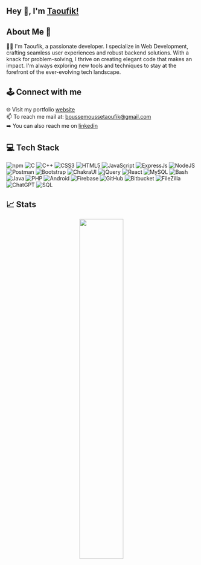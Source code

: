## Hey 👋, I'm [Taoufik!](https://www.linkedin.com/in/t-boussemousse/)


## About Me 🚀
👨‍💻 I'm Taoufik, a passionate developer. I specialize in Web Development, crafting seamless user experiences and robust backend solutions. With a knack for problem-solving, I thrive on creating elegant code that makes an impact. I'm always exploring new tools and techniques to stay at the forefront of the ever-evolving tech landscape.</br>

## 🕹️ Connect with me
🌐 Visit my portfolio [website](https://boussemousse.com/) <br/>
📫 To reach me mail at: boussemoussetaoufik@gmail.com  <br/>
➡️ You can also reach me on [linkedin](https://www.linkedin.com/in/t-boussemousse/)  <br/>


## 💻 Tech Stack
![npm](https://img.shields.io/badge/npm-CB3837?style=flat&logo=npm&logoColor=white)
![C](https://img.shields.io/badge/c-%2300599C.svg?style=flat&logo=c%2B%2B&logoColor=white)
![C++](https://img.shields.io/badge/c++-%2300599C.svg?style=flat&logo=c%2B%2B&logoColor=white)
![CSS3](https://img.shields.io/badge/css3-%231572B6.svg?style=flat&logo=css3&logoColor=white)
![HTML5](https://img.shields.io/badge/Html5-%23E34F26.svg?style=flat&logo=html5&logoColor=white)
![JavaScript](https://img.shields.io/badge/Javascript-%23323330.svg?style=flat&logo=javascript&logoColor=%23F7DF1E)
![ExpressJs](https://img.shields.io/badge/Express.js-000000?style=flat&logo=express&logoColor=white)
![NodeJS](https://img.shields.io/badge/Node.js-339933?style=flat&logo=nodedotjs&logoColor=white)
![Postman](https://img.shields.io/badge/Postman-FF6C37?style=flat&logo=Postman&logoColor=white)
![Bootstrap](https://img.shields.io/badge/Bootstrap-%23563D7C.svg?style=flat&logo=bootstrap&logoColor=white)
![ChakraUI](https://img.shields.io/badge/Chakra--UI-319795?style=flat&logo=chakra-ui&logoColor=white)
![jQuery](https://img.shields.io/badge/jquery-%230769AD.svg?style=flat&logo=jquery&logoColor=white)
![React](https://img.shields.io/badge/React-%2320232a.svg?style=flat&logo=react&logoColor=%2361DAFB)
![MySQL](https://img.shields.io/badge/Mysql-%2300f.svg?style=flat&logo=mysql&logoColor=white)
![Bash](https://img.shields.io/badge/-Bash-4EAA25?logo=gnu-bash&logoColor=ffffff&labelColor=4EAA25)
![Java](https://img.shields.io/badge/Java-CB3837?style=flat&logo=java&logoColor=white)
![PHP](https://img.shields.io/badge/PHP-%2300599C.svg?style=flat&logo=php&logoColor=white)
![Android](https://img.shields.io/badge/Android-%230769AD?style=flat&logo=android&logoColor=white)
![Firebase](https://img.shields.io/badge/Firebase-CB3837?style=flat&logo=firebase&logoColor=white)
![GitHub](https://img.shields.io/badge/GitHub-%2320232a.svg?style=flat&logo=github&logoColor=white)
![Bitbucket](https://img.shields.io/badge/Bitbucket-%231572B6.svg?style=flat&logo=bitbucket&logoColor=white)
![FileZilla](https://img.shields.io/badge/FileZilla-CB3837?style=flat&logo=filezilla&logoColor=white)
![ChatGPT](https://img.shields.io/badge/ChatGPT-74aa9c?style=flat&logo=openai&logoColor=white)
![SQL](https://img.shields.io/badge/SQL-red?style=flat&logo=sql&logoColor=white)

## 📈 Stats

<p align="center">
  <img width="48%" src="https://github-readme-stats.vercel.app/api?username=BoussemousseT&show_icons=true" />
</p>





